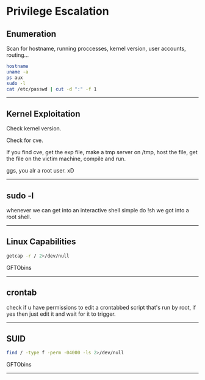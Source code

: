 # Privilege Escalation

## Enumeration

Scan for hostname, running proccesses, kernel version, user accounts, routing...

```bash
hostname
uname -a
ps aux
sudo -l
cat /etc/passwd | cut -d ":" -f 1
```

---

## Kernel Exploitation

Check kernel version.

Check for cve.

If you find cve, get the exp file, make a tmp server on /tmp, host the file, get the file on the victim machine, compile and run.

ggs, you alr a root user. xD


---

## sudo -l

whenever we can get into an interactive shell simple do !sh we got into a root shell.

---

## Linux Capabilities

```bash
getcap -r / 2>/dev/null
```

GFTObins

---

## crontab

check if u have permissions to edit a crontabbed script that's run by root, if yes then just edit it and wait for it to trigger.

---

## SUID

```bash
find / -type f -perm -04000 -ls 2>/dev/null
```

GFTObins

---
